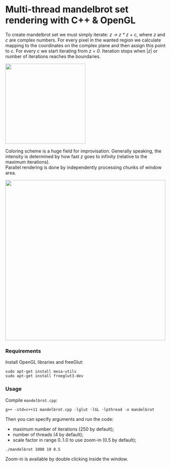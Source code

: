 # Multi-thread mandelbrot set rendering with C++ &amp; OpenGL  

To create mandelbrot set we must simply iterate: *z -> z * z + c*, where *z* and *c* are complex numbers. 
For every pixel in the wanted region we calculate mapping to the coordinates on the complex plane and then assign this point to *c*. For every *c* we start iterating from *z = 0*. Iteration stops when |*z*| or number of iterations reaches the boundaries.  

<img src="https://github.com/gasparian/mandelbrot_cpp/blob/master/pics/complex_plane.png" height=250>  

Coloring scheme is a huge field for improvisation. Generally speaking, the intensity is determined by how fast *z* goes to infinity (relative to the maximum iterations).  
Parallel rendering is done by independently processing chunks of window area.  

<img src="https://github.com/gasparian/mandelbrot_cpp/blob/master/pics/animation.gif" height=500>  

### Requirements
Install OpenGL libraries and freeGlut:
```
sudo apt-get install mesa-utils
sudo apt-get install freeglut3-dev
```

### Usage
Compile `mandelbrot.cpp`:
```
g++ -std=c++11 mandelbrot.cpp -lglut -lGL -lpthread -o mandelbrot
```

Then you can specify arguments and run the code:
- maximum number of iterations (250 by default);  
- number of threads (4 by default);  
- scale factor in range 0..1.0 to use zoom-in (0.5 by default);  
```
./mandelbrot 1000 10 0.5
```  

Zoom-in is available by double clicking inside the window.
